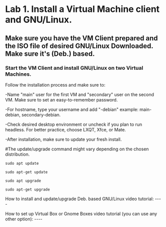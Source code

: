 # Lab 1. Install a Virtual Machine client and GNU/Linux.

## Make sure you have the VM Client prepared and the ISO file of desired GNU/Linux Downloaded. Make sure it's (Deb.) based.

### Start the VM Client and install GNU/Linux on two Virtual Machines.

Follow the installation process and make sure to:

-Name "main" user for the first VM and "secondary" user on the second VM. Make sure to set an easy-to-remember password.

-For hostname, type your username and add "-debian" example: main-debian, secondary-debian.

-Check desired desktop environment or uncheck if you plan to run headless. For better practice, choose LXQT, Xfce, or Mate.

-After installation, make sure to update your fresh install.

#The update/upgrade command might vary depending on the chosen distribution.

``sudo apt update``

``sudo apt-get update``

``sudo apt upgrade``

``sudo apt-get upgrade``

How to install and update/upgrade Deb. based GNU/Linux video tutorial: ----

How to set up Virtual Box or Gnome Boxes video tutorial (you can use any other option): ----
